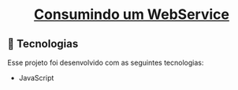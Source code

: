 <h1 align="center">
     <a href="#" alt=""> Consumindo um WebService </a>
</h1>


## 🚀 Tecnologias

Esse projeto foi desenvolvido com as seguintes tecnologias:

- JavaScript

